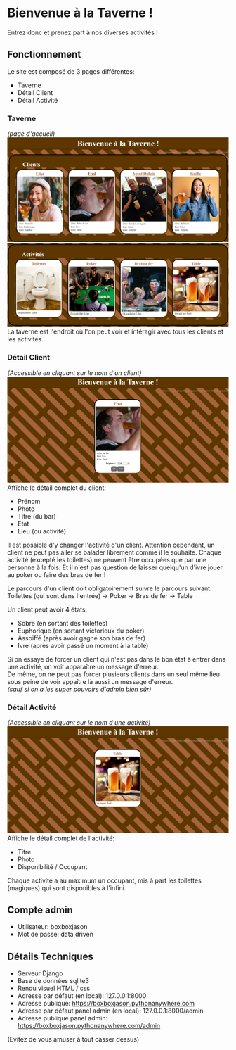 # Bienvenue à la Taverne !

Entrez donc et prenez part à nos diverses activités  ! 

## Fonctionnement

Le site est composé de 3 pages différentes:
- Taverne
- Détail Client
- Détail Activité

### Taverne
*(page d'accueil)* 
![Vue taverne part 1](accueil1.png)  
![Vue taverne part 2](accueil2.png)
La taverne est l'endroit où l'on peut voir et intéragir avec tous les clients et les activités.

### Détail Client
*(Accessible en cliquant sur le nom d'un client)*  
![Vue client](detail_client.png)
Affiche le détail complet du client:
- Prénom
- Photo
- Titre (du bar)
- Etat
- Lieu (ou activité)

Il est possible d'y changer l'activité d'un client. Attention cependant, un client ne peut pas aller se balader librement comme il le souhaite. Chaque activité (excepté les toilettes) ne peuvent être occupées que par une personne à la fois. Et il n'est pas question de laisser quelqu'un d'ivre jouer au poker ou faire des bras de fer !  

Le parcours d'un client doit obligatoirement suivre le parcours suivant:  
Toilettes (qui sont dans l'entrée) -> Poker -> Bras de fer -> Table  

Un client peut avoir 4 états:
- Sobre (en sortant des toilettes)
- Euphorique (en sortant victorieux du poker)
- Assoiffé (après avoir gagné son bras de fer)
- Ivre (après avoir passé un moment à la table)

Si on essaye de forcer un client qui n'est pas dans le bon état à entrer dans une activité, on voit apparaître un message d'erreur.  
De même, on ne peut pas forcer plusieurs clients dans un seul même lieu sous peine de voir appaître là aussi un message d'erreur.  
*(sauf si on a les super pouvoirs d'admin bien sûr)*  

### Détail Activité
*(Accessible en cliquant sur le nom d'une activité)*  
![Vue activité](detail_activite.png)
Affiche le détail complet de l'activité:
- Titre
- Photo
- Disponibilité / Occupant

Chaque activité a au maximum un occupant, mis à part les toilettes (magiques) qui sont disponibles à l'infini.  


## Compte admin
- Utilisateur: boxboxjason
- Mot de passe: data driven


## Détails Techniques
- Serveur Django
- Base de données sqlite3
- Rendu visuel HTML / css
- Adresse par défaut (en local): 127.0.0.1:8000
- Adresse publique: https://boxboxjason.pythonanywhere.com
- Adresse par défaut panel admin (en local): 127.0.0.1:8000/admin
- Adresse publique panel admin: https://boxboxjason.pythonanywhere.com/admin

(Evitez de vous amuser à tout casser dessus)  
